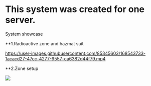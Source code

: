 # This system was created for one server. 

System showcase

**1.Radioactive zone and hazmat suit

https://user-images.githubusercontent.com/85345603/168543733-1acacd27-47cc-4277-9557-ca6382d44f79.mp4

**2.Zone setup

<img src="https://imgur.com/a/wTroOF2"/>
